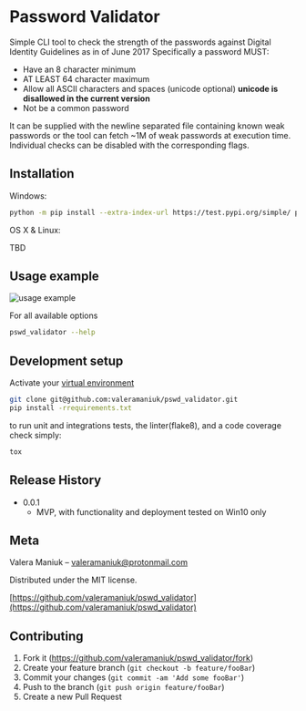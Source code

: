 # Password Validator

Simple CLI tool to check the strength of the passwords against  Digital Identity Guidelines as in of June 2017
Specifically a password MUST:
- Have an 8 character minimum
- AT LEAST 64 character maximum
- Allow all ASCII characters and spaces (unicode optional) **unicode is disallowed in the current version**
- Not be a common password

It can be supplied with the newline separated file containing known weak passwords or the tool can fetch ~1M
of weak passwords at execution time.
Individual checks can be disabled with the corresponding flags.


## Installation
Windows:

```sh
python -m pip install --extra-index-url https://test.pypi.org/simple/ pswd_validator
```

OS X & Linux:

TBD

## Usage example
![usage example](https://github.com/valeramaniuk/pswd_validator/img/example.gif)


For all available options
```sh
pswd_validator --help
```

## Development setup
Activate your [virtual environment](https://packaging.python.org/guides/installing-using-pip-and-virtual-environments/)
```sh
git clone git@github.com:valeramaniuk/pswd_validator.git
pip install -rrequirements.txt
```
to run unit and integrations tests, the linter(flake8), and a code coverage check simply:
```sh
tox
```
## Release History

* 0.0.1
    * MVP, with functionality and deployment tested on Win10 only

## Meta

Valera Maniuk –  valeramaniuk@protonmail.com

Distributed under the MIT license. 

[https://github.com/valeramaniuk/pswd_validator](https://github.com/valeramaniuk/pswd_validator)

## Contributing

1. Fork it (<https://github.com/valeramaniuk/pswd_validator/fork>)
2. Create your feature branch (`git checkout -b feature/fooBar`)
3. Commit your changes (`git commit -am 'Add some fooBar'`)
4. Push to the branch (`git push origin feature/fooBar`)
5. Create a new Pull Request


